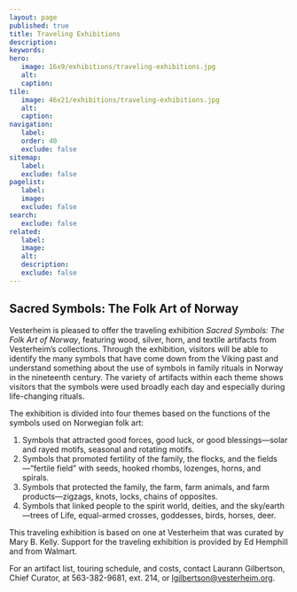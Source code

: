 ```yaml
---
layout: page
published: true
title: Traveling Exhibitions
description:
keywords:
hero:
   image: 16x9/exhibitions/traveling-exhibitions.jpg
   alt:
   caption: 
tile:
   image: 46x21/exhibitions/traveling-exhibitions.jpg
   alt:
   caption: 
navigation:
   label:
   order: 40
   exclude: false
sitemap:
   label:
   exclude: false
pagelist:
   label:
   image:
   exclude: false  
search:
   exclude: false
related:
   label:
   image:
   alt:
   description:
   exclude: false
---
```

Sacred Symbols: The Folk Art of Norway
--------------------------------------
Vesterheim is pleased to offer the traveling exhibition _Sacred Symbols: The Folk Art of Norway_, featuring wood, silver, horn, and textile artifacts from Vesterheim’s collections. Through the exhibition, visitors will be able to identify the many symbols that have come down from the Viking past and understand something about the use of symbols in family rituals in Norway in the nineteenth century. The variety of artifacts within each theme shows visitors that the symbols were used broadly each day and especially during life-changing rituals.

The exhibition is divided into four themes based on the functions of the symbols used on Norwegian folk art:

1. Symbols that attracted good forces, good luck, or good blessings—solar and rayed motifs, seasonal and rotating motifs.
2. Symbols that promoted fertility of the family, the flocks, and the fields—“fertile field” with seeds, hooked rhombs, lozenges, horns, and spirals.
3. Symbols that protected the family, the farm, farm animals, and farm products—zigzags, knots, locks, chains of opposites.
4. Symbols that linked people to the spirit world, deities, and the sky/earth—trees of Life, equal-armed crosses, goddesses, birds, horses, deer.

This traveling exhibition is based on one at Vesterheim that was curated by Mary B. Kelly. Support for the traveling exhibition is provided by Ed Hemphill and from Walmart.

For an artifact list, touring schedule, and costs, contact Laurann Gilbertson, Chief Curator, at 563-382-9681, ext. 214, or [lgilbertson@vesterheim.org](mailto:lgilbertson@vesterheim.org).